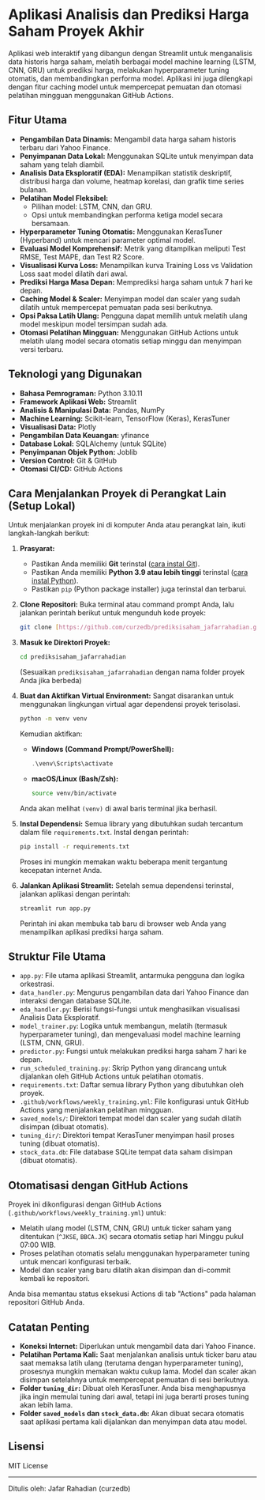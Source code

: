 # Aplikasi Analisis dan Prediksi Harga Saham Proyek Akhir

Aplikasi web interaktif yang dibangun dengan Streamlit untuk menganalisis data historis harga saham, melatih berbagai model machine learning (LSTM, CNN, GRU) untuk prediksi harga, melakukan hyperparameter tuning otomatis, dan membandingkan performa model. Aplikasi ini juga dilengkapi dengan fitur caching model untuk mempercepat pemuatan dan otomasi pelatihan mingguan menggunakan GitHub Actions.

## Fitur Utama

* **Pengambilan Data Dinamis:** Mengambil data harga saham historis terbaru dari Yahoo Finance.
* **Penyimpanan Data Lokal:** Menggunakan SQLite untuk menyimpan data saham yang telah diambil.
* **Analisis Data Eksploratif (EDA):** Menampilkan statistik deskriptif, distribusi harga dan volume, heatmap korelasi, dan grafik time series bulanan.
* **Pelatihan Model Fleksibel:**
    * Pilihan model: LSTM, CNN, dan GRU.
    * Opsi untuk membandingkan performa ketiga model secara bersamaan.
* **Hyperparameter Tuning Otomatis:** Menggunakan KerasTuner (Hyperband) untuk mencari parameter optimal model.
* **Evaluasi Model Komprehensif:** Metrik yang ditampilkan meliputi Test RMSE, Test MAPE, dan Test R2 Score.
* **Visualisasi Kurva Loss:** Menampilkan kurva Training Loss vs Validation Loss saat model dilatih dari awal.
* **Prediksi Harga Masa Depan:** Memprediksi harga saham untuk 7 hari ke depan.
* **Caching Model & Scaler:** Menyimpan model dan scaler yang sudah dilatih untuk mempercepat pemuatan pada sesi berikutnya.
* **Opsi Paksa Latih Ulang:** Pengguna dapat memilih untuk melatih ulang model meskipun model tersimpan sudah ada.
* **Otomasi Pelatihan Mingguan:** Menggunakan GitHub Actions untuk melatih ulang model secara otomatis setiap minggu dan menyimpan versi terbaru.

## Teknologi yang Digunakan

* **Bahasa Pemrograman:** Python 3.10.11
* **Framework Aplikasi Web:** Streamlit
* **Analisis & Manipulasi Data:** Pandas, NumPy
* **Machine Learning:** Scikit-learn, TensorFlow (Keras), KerasTuner
* **Visualisasi Data:** Plotly
* **Pengambilan Data Keuangan:** yfinance
* **Database Lokal:** SQLAlchemy (untuk SQLite)
* **Penyimpanan Objek Python:** Joblib
* **Version Control:** Git & GitHub
* **Otomasi CI/CD:** GitHub Actions

## Cara Menjalankan Proyek di Perangkat Lain (Setup Lokal)

Untuk menjalankan proyek ini di komputer Anda atau perangkat lain, ikuti langkah-langkah berikut:

1.  **Prasyarat:**
    * Pastikan Anda memiliki **Git** terinstal ([cara instal Git](https://git-scm.com/book/en/v2/Getting-Started-Installing-Git)).
    * Pastikan Anda memiliki **Python 3.9 atau lebih tinggi** terinstal ([cara instal Python](https://www.python.org/downloads/)).
    * Pastikan `pip` (Python package installer) juga terinstal dan terbarui.

2.  **Clone Repositori:**
    Buka terminal atau command prompt Anda, lalu jalankan perintah berikut untuk mengunduh kode proyek:
    ```bash
    git clone [https://github.com/curzedb/prediksisaham_jafarrahadian.git](https://github.com/curzedb/prediksisaham_jafarrahadian.git)
    ```

3.  **Masuk ke Direktori Proyek:**
    ```bash
    cd prediksisaham_jafarrahadian 
    ```
    (Sesuaikan `prediksisaham_jafarrahadian` dengan nama folder proyek Anda jika berbeda)

4.  **Buat dan Aktifkan Virtual Environment:**
    Sangat disarankan untuk menggunakan lingkungan virtual agar dependensi proyek terisolasi.
    ```bash
    python -m venv venv 
    ```
    Kemudian aktifkan:
    * **Windows (Command Prompt/PowerShell):**
        ```powershell
        .\venv\Scripts\activate
        ```
    * **macOS/Linux (Bash/Zsh):**
        ```bash
        source venv/bin/activate
        ```
    Anda akan melihat `(venv)` di awal baris terminal jika berhasil.

5.  **Instal Dependensi:**
    Semua library yang dibutuhkan sudah tercantum dalam file `requirements.txt`. Instal dengan perintah:
    ```bash
    pip install -r requirements.txt
    ```
    Proses ini mungkin memakan waktu beberapa menit tergantung kecepatan internet Anda.

6.  **Jalankan Aplikasi Streamlit:**
    Setelah semua dependensi terinstal, jalankan aplikasi dengan perintah:
    ```bash
    streamlit run app.py
    ```
    Perintah ini akan membuka tab baru di browser web Anda yang menampilkan aplikasi prediksi harga saham.

## Struktur File Utama

* `app.py`: File utama aplikasi Streamlit, antarmuka pengguna dan logika orkestrasi.
* `data_handler.py`: Mengurus pengambilan data dari Yahoo Finance dan interaksi dengan database SQLite.
* `eda_handler.py`: Berisi fungsi-fungsi untuk menghasilkan visualisasi Analisis Data Eksploratif.
* `model_trainer.py`: Logika untuk membangun, melatih (termasuk hyperparameter tuning), dan mengevaluasi model machine learning (LSTM, CNN, GRU).
* `predictor.py`: Fungsi untuk melakukan prediksi harga saham 7 hari ke depan.
* `run_scheduled_training.py`: Skrip Python yang dirancang untuk dijalankan oleh GitHub Actions untuk pelatihan otomatis.
* `requirements.txt`: Daftar semua library Python yang dibutuhkan oleh proyek.
* `.github/workflows/weekly_training.yml`: File konfigurasi untuk GitHub Actions yang menjalankan pelatihan mingguan.
* `saved_models/`: Direktori tempat model dan scaler yang sudah dilatih disimpan (dibuat otomatis).
* `tuning_dir/`: Direktori tempat KerasTuner menyimpan hasil proses tuning (dibuat otomatis).
* `stock_data.db`: File database SQLite tempat data saham disimpan (dibuat otomatis).

## Otomatisasi dengan GitHub Actions

Proyek ini dikonfigurasi dengan GitHub Actions (`.github/workflows/weekly_training.yml`) untuk:
* Melatih ulang model (LSTM, CNN, GRU) untuk ticker saham yang ditentukan (`^JKSE`, `BBCA.JK`) secara otomatis setiap hari Minggu pukul 07:00 WIB.
* Proses pelatihan otomatis selalu menggunakan hyperparameter tuning untuk mencari konfigurasi terbaik.
* Model dan scaler yang baru dilatih akan disimpan dan di-commit kembali ke repositori.

Anda bisa memantau status eksekusi Actions di tab "Actions" pada halaman repositori GitHub Anda.

## Catatan Penting

* **Koneksi Internet:** Diperlukan untuk mengambil data dari Yahoo Finance.
* **Pelatihan Pertama Kali:** Saat menjalankan analisis untuk ticker baru atau saat memaksa latih ulang (terutama dengan hyperparameter tuning), prosesnya mungkin memakan waktu cukup lama. Model dan scaler akan disimpan setelahnya untuk mempercepat pemuatan di sesi berikutnya.
* **Folder `tuning_dir`:** Dibuat oleh KerasTuner. Anda bisa menghapusnya jika ingin memulai tuning dari awal, tetapi ini juga berarti proses tuning akan lebih lama.
* **Folder `saved_models` dan `stock_data.db`:** Akan dibuat secara otomatis saat aplikasi pertama kali dijalankan dan menyimpan data atau model.

## Lisensi

MIT License

---
Ditulis oleh: Jafar Rahadian (curzedb)